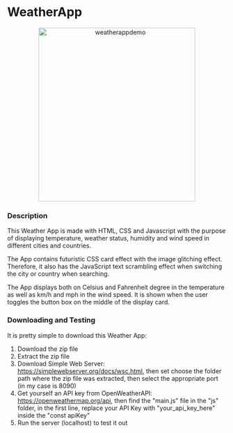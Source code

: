 # WeatherApp

<p align="center">
  <img src="https://github.com/user-attachments/assets/10cedc66-8204-44b8-aa9f-ead22d809370" alt="weatherappdemo" width="360" height="400">
</p>

### Description

This Weather App is made with HTML, CSS and Javascript with the purpose of displaying temperature, weather status, humidity and wind speed in different cities and countries.

The App contains futuristic CSS card effect with the image glitching effect. 
Therefore, it also has the JavaScript text scrambling effect when switching the city or country when searching.

The App displays both on Celsius and Fahrenheit degree in the temperature as well as km/h and mph in the wind speed. 
It is shown when the user toggles the button box on the middle of the display card.

### Downloading and Testing

It is pretty simple to download this Weather App:
1. Download the zip file
2. Extract the zip file
3. Download Simple Web Server: https://simplewebserver.org/docs/wsc.html, then set choose the folder path where the zip file was extracted, then select the appropriate port (in my case is 8090)
4. Get yourself an API key from OpenWeatherAPI: https://openweathermap.org/api, then find the "main.js" file in the "js" folder, in the first line, replace your API Key with "your_api_key_here" inside the "const apiKey"
5. Run the server (localhost) to test it out
